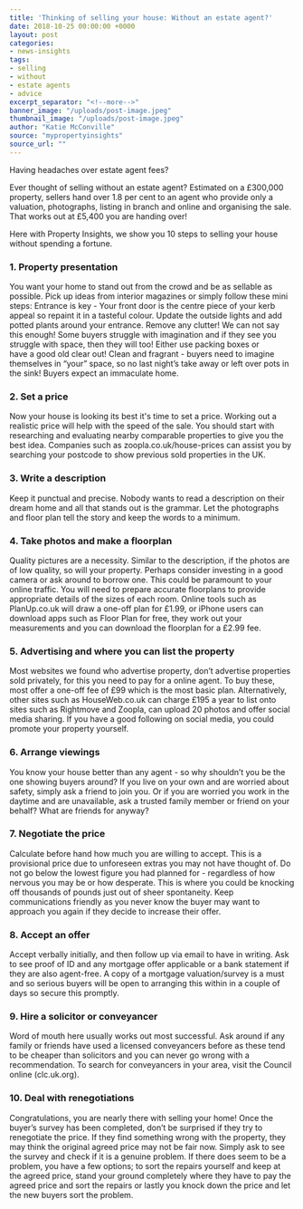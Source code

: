 ```yaml
---
title: 'Thinking of selling your house: Without an estate agent?'
date: 2018-10-25 00:00:00 +0000
layout: post
categories:
- news-insights
tags:
- selling
- without
- estate agents
- advice
excerpt_separator: "<!--more-->"
banner_image: "/uploads/post-image.jpeg"
thumbnail_image: "/uploads/post-image.jpeg"
author: "Katie McConville"
source: "mypropertyinsights"
source_url: ""
---
```


Having headaches over estate agent fees?

Ever thought of selling without an estate agent? Estimated on a £300,000 property, sellers <!--more-->hand
over 1.8 per cent to an agent who provide only a valuation, photographs, listing in branch and
online and organising the sale. That works out at £5,400 you are handing over!

Here with Property Insights, we show you 10 steps to selling your house without spending a
fortune.

### 1. Property presentation

You want your home to stand out from the crowd and be as sellable as possible. Pick up ideas
from interior magazines or simply follow these mini steps:
Entrance is key - Your front door is the centre piece of your kerb appeal so repaint it in a
tasteful colour. Update the outside lights and add potted plants around your entrance.
Remove any clutter! We can not say this enough! Some buyers struggle with imagination
and if they see you struggle with space, then they will too! Either use packing boxes or 	 	
have a good old clear out!
Clean and fragrant - buyers need to imagine themselves in “your” space, so no last night’s
take away or left over pots in the sink! Buyers expect an immaculate home.

### 2. Set a price

Now your house is looking its best it's time to set a price. Working out a realistic price will help
with the speed of the sale. You should start with researching and evaluating nearby comparable
properties to give you the best idea. Companies such as zoopla.co.uk/house-prices can assist
you by searching your postcode to show previous sold properties in the UK.

### 3. Write a description

Keep it punctual and precise. Nobody wants to read a description on their dream home and all
that stands out is the grammar. Let the photographs and floor plan tell the story and keep the
words to a minimum.

### 4. Take photos and make a floorplan

Quality pictures are a necessity. Similar to the description, if the photos are of low quality, so will your property. Perhaps consider investing in a good camera or ask around to borrow one. This could be paramount to your online traffic. You will need to prepare accurate floorplans to provide appropriate details of the sizes of each room. Online tools such as PlanUp.co.uk will draw a one-off plan for £1.99, or iPhone users can download apps such as Floor Plan for free, they work out your measurements and you can download the floorplan for a £2.99 fee.

### 5. Advertising and where you can list the property

Most websites we found who advertise property, don’t advertise properties sold privately, for this you need to pay for a online agent. To buy these, most offer a one-off fee of £99 which is the most basic plan. Alternatively, other sites such as HouseWeb.co.uk can charge £195 a year to list onto sites such as Rightmove and Zoopla, can upload 20 photos and offer social media sharing. If you have a good following on social media, you could promote your property yourself.

### 6. Arrange viewings

You know your house better than any agent - so why shouldn’t you be the one showing buyers around? If you live on your own and are worried about safety, simply ask a friend to join you. Or if you are worried you work in the daytime and are unavailable, ask a trusted family member or friend on your behalf? What are friends for anyway?

### 7. Negotiate the price

Calculate before hand how much you are willing to accept. This is a provisional price due to unforeseen extras you may not have thought of. Do not go below the lowest figure you had planned for - regardless of how nervous you may be or how desperate. This is where you could be knocking off thousands of pounds just out of sheer spontaneity. Keep communications friendly as you never know the buyer may want to approach you again if they decide to increase their offer.

### 8. Accept an offer

Accept verbally initially, and then follow up via email to have in writing. Ask to see proof of ID and any mortgage offer applicable or a bank statement if they are also agent-free. A copy of a mortgage valuation/survey is a must and so serious buyers will be open to arranging this within in a couple of days so secure this promptly.

### 9. Hire a solicitor or conveyancer

Word of mouth here usually works out most successful. Ask around if any family or friends have used a licensed conveyancers before as these tend to be cheaper than solicitors and you can never go wrong with a recommendation. To search for conveyancers in your area, visit the Council online (clc.uk.org).

### 10. Deal with renegotiations

Congratulations, you are nearly there with selling your home! Once the buyer’s survey has been completed, don’t be surprised if they try to renegotiate the price. If they find something wrong with the property, they may think the original agreed price may not be fair now. Simply ask to see the survey and check if it is a genuine problem. If there does seem to be a problem, you have a few options; to sort the repairs yourself and keep at the agreed price, stand your ground completely where they have to pay the agreed price and sort the repairs or lastly you knock down the price and let the new buyers sort the problem.
